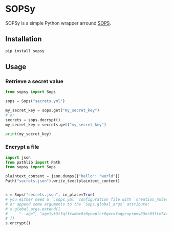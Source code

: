 # SOPSy

SOPSy is a simple Python wrapper arround [SOPS](https://github.com/getsops/sops).

## Installation

```sh
pip install sopsy
```

## Usage

### Retrieve a secret value

```python
from sopsy import Sops

sops = Sops("secrets.yml")

my_secret_key = sops.get("my_secret_key")
# or
secrets = sops.decrypt()
my_secret_key = secrets.get("my_secret_key")

print(my_secret_key)
```

### Encrypt a file

```python
import json
from pathlib import Path
from sopsy import Sops

plaintext_content = json.dumps({"hello": "world"})
Path("secrets.json").write_text(plaintext_content)


s = Sops("secrets.json", in_place=True)
# you either need a `.sops.yml` configuration file with `creation_rules` set
# or append some arguments to the `Sops.global_args` attribute:
# s.global_args.extend([
#     "--age", "age1yt3tfqlfrwdwx0z0ynwplcr6qxcxfaqycuprpmy89nr83ltx74tqdpszlw"
# ])
s.encrypt()
```
